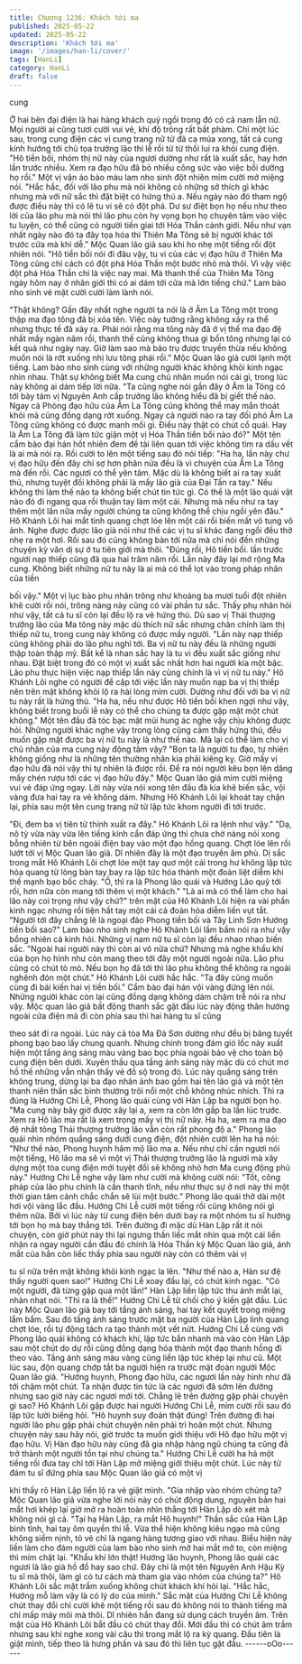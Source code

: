 ```yaml
---
title: Chương 1236: Khách tới ma
published: 2025-05-22
updated: 2025-05-22
description: 'Khách tới ma'
image: '/images/han-li/cover/'
tags: [HanLi]
category: HanLi
draft: false
---
```


cung

Ở hai bên đại điện là hai hàng khách quý ngồi trong đó có cả nam
lẫn nữ. Mọi người ai cũng tươi cười vui vẻ, khí độ trông rất bất
phàm.
Chỉ một lúc sau, trong cung điện các vị cung trang nữ tử đã ca
múa xong, tất cả cung kính hướng tới chủ tọa trưởng lão thi lễ rồi
từ từ thối lui ra khỏi cung điện.
"Hô tiền bối, nhóm thị nữ này của ngươi dường như rất là xuất
sắc, hay hơn lần trước nhiều. Xem ra đạo hữu đã bỏ nhiều công
sức vào việc bồi dưỡng họ rồi." Một vị vận áo bào màu lam nho
sinh đột nhiên mỉm cười mở miệng nói.
"Hắc hắc, đối với lão phu mà nói không có những sở thích gì khác
nhưng mà với nữ sắc thì đặt biệt có hứng thú a.
Nếu ngày nào đó tham ngộ được điều này thì có lẽ tu vi sẽ có đột
phá. Dư sư điệt bọn họ nếu như theo lời của lão phu mà nói thì
lão phu còn hy vọng bọn họ chuyên tâm vào việc tu luyện, có thể
cũng có người tiến giai tới Hóa Thần cảnh giới. Nếu như vạn nhất
ngày nào đó ta đây tọa hóa thì Thiên Ma Tông sẽ bị người khác
tới trước cửa mà khi dễ." Mộc Quan lão giả sau khi ho nhẹ một
tiếng rồi đột nhiên nói.
"Hô tiền bối nói đi đâu vậy, tu vi của các vị đạo hữu ở Thiên Ma
Tông cũng chỉ cách có đột phá Hóa Thần một bước nhỏ mà thôi.
Vì vậy việc đột phá Hóa Thần chỉ là việc nay mai. Mà thanh thế
của Thiên Ma Tông ngày hôm nay ở nhân giới thì có ai dám tới
cửa mà lớn tiếng chứ." Lam bào nho sinh vẻ mặt cười cười làm
lành nói.

"Thật không? Gần đây nhất nghe người ta nói là ở Âm La Tông
một trong thập ma đạo tông đã bị xóa tên. Việc này tưởng rằng
không xảy ra thể nhưng thực tế đã xảy ra. Phải nói rằng ma tông
này đã ở vị thế ma đạo đệ nhất mấy ngàn năm rồi, thanh thế cũng
không thua gì bổn tông nhưng lại có kết quả như ngày nay. Giờ
làm sao mà bảo trụ được truyền thừa nếu không muốn nói là rớt
xuống nhị lưu tông phái rồi." Mộc Quan lão giả cười lạnh một
tiếng.
Lam bào nho sinh cùng với những người khác không khỏi kinh
ngạc nhìn nhau. Thật sự không biết Ma cung chủ nhân muốn nói
cái gì, trong lúc này không ai dám tiếp lời nữa.
"Ta cũng nghe nói gần đây ở Âm la Tông có tới bảy tám vị Nguyên
Anh cấp trưởng lão không hiểu đã bị giết thế nào. Ngay cả Phòng
đạo hữu của Âm La Tông cũng không thể may mắn thoát khỏi mà
cũng đồng dạng rớt xuống. Ngay cả người nào ra tay đối phó Âm
La Tông cũng không có được manh mối gì. Điều này thật có chút
cổ quái. Hay là Âm La Tông đã làm tức giận một vị Hóa Thần tiền
bối nào đó?" Một tên cẩm bào đại hán hốt nhiên đem đề tài liên
quan tới việc không tìm ra dấu vết là ai mà nói ra. Rồi cười to lên
một tiếng sau đó nói tiếp: "Ha ha, lần này chư vị đạo hữu đến đây
chỉ sợ hơn phân nửa đều là vì chuyện của Âm La Tông mà đến
rồi. Các ngươi có thể yên tâm. Mặc dù là không biết ai ra tay xuất
thủ, nhưng tuyệt đối không phải là mấy lão già của Đại Tấn ra
tay."
Nếu không thì làm thế nào ta không biết chút tin tức gì. Có thể là
một lão quái vật nào đó đi ngang qua rồi thuận tay làm một cái.
Nhưng mà nếu như ra tay thêm một lần nữa mấy người chúng ta
cũng không thể chịu ngồi yên đâu." Hô Khánh Lôi hai mắt tinh
quang chợt lóe lên một cái rồi biến mất vô tung vô ảnh.
Nghe được được lão giả nói như thế các vị tu sĩ khác đang ngồi
đều thở nhẹ ra một hơi. Rồi sau đó cũng không bàn tới nữa mà
chỉ nói đến những chuyện kỳ văn dị sự ở tu tiên giới mà thôi.
"Đúng rồi, Hô tiền bối. lần trước ngươi nạp thiếp cũng đã qua hai
trăm năm rồi. Lần này đây lại mở rộng Ma cung. Không biết
những nữ tu này là ai mà có thể lọt vào trong pháp nhãn của tiền

bối vậy." Một vị lục bào phu nhân trông như khoảng ba mươi tuổi
đột nhiên khẽ cười rồi nói, trông nàng này cũng có vài phần tư
sắc.
Thấy phụ nhân hỏi như vậy, tất cả tu sĩ còn lại đều lộ ra vẻ hứng
thú.
Dù sao vị Thái thượng trưỡng lão của Ma tông này mặc dù thích
nữ sắc nhưng chân chính làm thị thiếp nữ tu, trong cung này
không có được mấy người.
"Lần này nạp thiếp cũng không phải do lão phu nghĩ tới. Ba vị nữ
tu này đều là những người thập toàn thập mỹ. Bất kể là nhan sắc
hay là tu vi đều xuất sắc giống như nhau. Đặt biệt trong đó có một
vị xuất sắc nhất hơn hai người kia một bậc. Lão phu thực hiện
việc nạp thiếp lần này cũng chính là vì vị nữ tu này." Hô Khánh Lôi
nghe có người để cập tới việc lần này muốn nạp ba vị thị thiếp
nên trên mặt không khỏi lộ ra hài lòng mỉm cười. Dường như đối
với ba vị nữ tu này rất là hứng thú.
"Ha ha, nếu như được Hô tiền bối khen ngợi như vậy, không biết
trong buổi lễ này có thể cho chúng ta được gặp mặt một chút
không." Một tên đầu đà tóc bạc mặt mũi hung ác nghe vậy chịu
không được hỏi.
Những người khác nghe vậy trong lòng cũng cảm thấy hứng thú,
đều muốn gặp mặt được ba vị nữ tu này là như thế nào. Mà lại có
thể làm cho vị chủ nhân của ma cung này động tâm vậy?
"Bọn ta là người tu đạo, tự nhiên không giống như là những tên
thường nhân kia phải kiêng kỵ. Giờ mấy vị đạo hữu đã nói vậy thì
tự nhiên là được rồi. Để ra nói người kêu bọn lên dâng mấy chén
rượu tới các vị đạo hữu đây." Mộc Quan lão giả mỉm cười miệng
vui vẻ đáp ứng ngay.
Lời này vừa nói xong tên đầu đà kia khẽ biến sắc, vội vàng đưa
hai tay ra vẻ không dám.
Nhưng Hô Khánh Lôi lại khoát tay chặn lại, phía sau một tên cung
trang nữ tử lập tức khom người đi tới trước.

"Đi, đem ba vị tiên tử thỉnh xuất ra đây." Hô Khánh Lôi ra lệnh như
vậy."
"Dạ, nô tỳ vừa này vừa lên tiếng kính cẩn đáp ứng thì chưa chờ
nàng nói xong bỗng nhiên từ bên ngoài điện bay vào một đạo
hồng quang. Chợt lóe lên rồi lướt tới vị Mộc Quan lão giả. Dĩ nhiên
đây là một đạo truyền âm phù.
Dị sắc trong mắt Hô Khánh Lôi chợt lóe một tay quơ một cái trong
hư không lập tức hỏa quang từ lòng bàn tay bay ra lập tức hóa
thành một đoàn liệt diễm khi thế mạnh bạo bốc cháy.
"Ồ, thì ra là Phong lão quái và Hướng Lão quỷ tới rồi, hơn nữa
còn mang tới thêm vị một khách."
"Là ai mà có thể làm cho hai lão này coi trọng như vậy chứ?" trên
mặt của Hô Khánh Lôi hiện ra vài phần kinh ngạc nhưng rồi tiện
hất tay một cái cả đoàn hỏa diễm liền vụt tắt.
"Người tới đây chẳng lẽ là ngoại đảo Phong tiền bối và Tây Linh
Sơn Hướng tiền bối sao?" Lam bào nho sinh nghe Hô Khánh Lôi
lầm bầm nói ra như vậy bổng nhiên cả kinh hỏi.
Những vị nam nữ tu sĩ còn lại đều nhao nhao biến sắc.
"Ngoài hai người này thì còn ai vô nữa chứ? Nhưng mà nghe
khẩu khí của bọn họ hình như còn mang theo tới đây một người
ngoài nữa. Lão phu cũng có chút tò mò. Nếu bọn họ đã tới thì lão
phu không thể không ra ngoài nghênh đón một chút." Hô Khánh
Lôi cười hắc hắc.
"Ta đây cũng muốn cùng đi bái kiến hai vị tiền bối." Cẩm bào đại
hán vội vàng đứng lên nói.
Những người khác còn lại cũng đồng dạng không dám chậm trễ
nói ra như vậy.
Mộc quan lão giả bất động thanh sắc gật đầu lúc này động thân
hướng ngoài cửa điện mà đi còn phía sau thì hai hàng tu sĩ cũng

theo sát đi ra ngoài.
Lúc này cả tòa Ma Đà Sơn dường như đều bị băng tuyết phong
bạo bao lấy chung quanh. Nhưng chính trong đám gió lốc này
xuất hiện một tầng áng sáng màu vàng bao bọc phía ngoài bảo vệ
cho toàn bộ cung điện bên dưới. Xuyên thấu qua tầng ánh sáng
này mặc dù có chút mơ hồ thế những vẫn nhận thấy vẻ đồ sộ
trong đó.
Lúc này quầng sáng trên không trung, dừng lại ba đạo nhân ảnh
bao gồm hai tên lão giả và một tên thanh niên thần sắc bình
thường trôi nổi một chỗ không nhúc nhích.
Thì ra đúng là Hướng Chi Lễ, Phong lão quái cùng với Hàn Lập
ba người bọn họ.
"Ma cung này bây giờ được xây lại a, xem ra còn lớn gấp ba lần
lúc trước. Xem ra Hô lão ma rất là xem trọng mấy vị thị nữ này.
Ha ha, xem ra ma đạo đệ nhất tông Thái thượng trưởng lão vẫn
còn rất phong độ a." Phong lão quái nhìn nhóm quầng sáng dưới
cung điện, đột nhiên cười lên ha hả nói:
"Như thế nào, Phong huynh hâm mộ lão ma a. Nếu như chỉ cần
ngươi nói một tiếng, Hô lão ma sẽ vì một vị Thái thượng trưởng
lão là ngươi mà xây dựng một tòa cung điện mới tuyệt đối sẽ
không nhỏ hơn Ma cung động phủ này." Hướng Chi Lễ nghe vậy
làm như cười mà không cười nói:
"Tốt, công pháp của lão phu chính là cần thanh tĩnh, nếu như
thực sự ở nơi này thì một thời gian tâm cảnh chắc chắn sẽ lùi một
bước." Phong lão quái thở dài một hơi vội vàng lắc đầu.
Hướng Chi Lễ cười một tiếng rồi cũng không nói gì thêm nữa. Bởi
vì lúc này từ cung điện bên dưới bay ra một nhóm tu sĩ hướng tới
bọn họ mà bay thẳng tới.
Trên đường đi mặc dù Hàn Lập rất ít nói chuyện, còn giờ phút này
thì lại ngưng thần liếc mắt nhìn qua một cái liền nhận ra ngay
người cần đầu đó chính là Hóa Thần kỳ Mộc Quan lão giả, ánh
mắt của hắn còn liếc thấy phía sau người này còn có thêm vài vị

tu sĩ nữa trên mặt không khỏi kinh ngạc la lên.
"Như thế nào a, Hàn sư đệ thấy người quen sao!" Hướng Chi Lễ
xoay đầu lại, có chút kinh ngạc.
"Có một người, đã từng gặp qua một lần!" Hàn Lập liền lập tức
thu ánh mắt lại, nhàn nhạt nói.
"Thì ra là thế!" Hướng Chi Lễ từ chối cho ý kiến gật đầu.
Lúc này Mộc Quan lão giả bay tới tầng ánh sáng, hai tay kết quyết
trong miệng lẩm bẩm.
Sau đó tầng ánh sáng trước mặt ba người của Hàn Lập linh
quang chợt lóe, rồi tự động tách ra tạo thành một vết nứt.
Hướng Chi Lễ cùng với Phong lão quái không có khách khí, lập
tức bắn nhanh mà vào còn Hàn Lập sau một chút do dự rồi cũng
đồng dạng hóa thành một đạo thanh hồng đi theo vào.
Tầng ánh sáng màu vàng cũng liền lập tức khép lại như cũ.
Một lúc sau, độn quang chớp tắt ba người hiện ra trước mặt đoàn
người Mộc Quan lão giả.
"Hướng huynh, Phong đạo hữu, các ngươi lần này hình như đã
tới chậm một chút. Ta nhận được tin tức là các ngươi đã sớm lên
đường nhưng sao giờ này các ngươi mới tới. Chẳng lẽ trên
đường gặp phải chuyện gì sao? Hô Khánh Lôi gặp được hai
người Hướng Chi Lễ, mỉm cười rồi sau đó lập tức lười biếng hỏi.
"Hô huynh suy đoán thật đúng! Trên đường đi hai người lão phu
gặp phải chút chuyện nên phải trì hoãn một chút. Nhưng chuyện
này sau hãy nói, giờ trước ta muốn giới thiệu với Hô đạo hữu một
vị đạo hữu. Vị Hàn đạo hữu này cũng đã gia nhập hàng ngũ
chúng ta cũng đã trở thành một người tồn tại như chúng ta."
Hướng Chi Lễ cười ha hả một tiếng rồi đưa tay chỉ tới Hàn Lập
mở miệng giới thiệu một chút.
Lúc này từ đám tu sĩ đứng phía sau Mộc Quan lão giả có một vị

khi thấy rõ Hàn Lập liền lộ ra vẻ giật mình.
"Gia nhập vào nhóm chúng ta? Mộc Quan lão giả vừa nghe lời nói
này có chút động dung, nguyên bản hai mắt hơi khép lại giờ mở
ra hoàn toàn nhìn thẳng tới Hàn Lập dò xét mà không nói gì cả.
"Tại hạ Hàn Lập, ra mắt Hô huynh!" Thần sắc của Hàn Lập bình
tỉnh, hai tay ôm quyền thi lễ. Vừa thể hiện không kiêu ngạo mà
cũng không siểm nịnh, tỏ vẻ chỉ là ngang hàng tương giao với
nhau.
Biểu hiện này liền làm cho đám người của lam bào nho sinh mở
hai mắt mở to, còn miệng thì mím chặt lại.
"Khẩu khí lớn thật! Hướng lão huynh, Phong lão quái các ngươi là
lão già hồ đồ hay sao chứ. Đây chỉ là một tên Nguyên Anh Hậu
Kỳ tu sĩ mà thôi, làm gì có tư cách mà tham gia vào nhóm của
chúng ta?" Hô Khánh Lôi sắc mặt trầm xuống không chút khách
khí hỏi lại.
"Hắc hắc, Hướng mỗ làm vậy là có lý do của mình." Sắc mặt của
Hướng Chi Lễ không chút thay đổi chỉ cười khẽ một tiếng rồi sau
đó không nói to thành tiếng mà chỉ mấp máy môi mà thôi.
Dĩ nhiên hắn đang sử dụng cách truyền âm.
Trên mặt của Hô Khánh Lôi bắt đầu có chút thay đổi. Mới đầu thì
có chút âm trầm nhưng sau khi nghe xong vài câu thì trong mắt lộ
ra kỳ quang. Đầu tiên là giật mình, tiếp theo là hưng phấn và sau
đó thì liên tục gật đầu.
------oOo------
